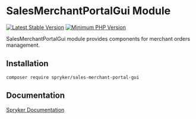 # SalesMerchantPortalGui Module
[![Latest Stable Version](https://poser.pugx.org/spryker/sales-merchant-portal-gui/v/stable.svg)](https://packagist.org/packages/spryker/sales-merchant-portal-gui)
[![Minimum PHP Version](https://img.shields.io/badge/php-%3E%3D%207.3-8892BF.svg)](https://php.net/)

SalesMerchantPortalGui module provides components for merchant orders management.

## Installation

```
composer require spryker/sales-merchant-portal-gui
```

## Documentation

[Spryker Documentation](https://documentation.spryker.com/module_guide/overview.htm)
